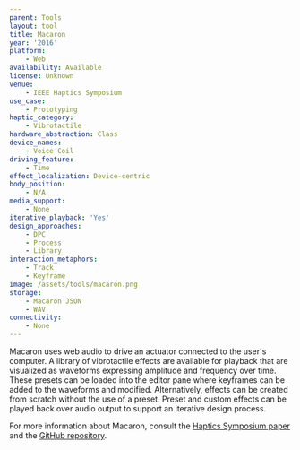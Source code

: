 ```yaml
---
parent: Tools
layout: tool
title: Macaron
year: '2016'
platform:
    - Web
availability: Available
license: Unknown
venue:
    - IEEE Haptics Symposium
use_case:
    - Prototyping
haptic_category:
    - Vibrotactile
hardware_abstraction: Class
device_names:
    - Voice Coil
driving_feature:
    - Time
effect_localization: Device-centric
body_position:
    - N/A
media_support:
    - None
iterative_playback: 'Yes'
design_approaches:
    - DPC
    - Process
    - Library
interaction_metaphors:
    - Track
    - Keyframe
image: /assets/tools/macaron.png
storage:
    - Macaron JSON
    - WAV
connectivity:
    - None
---
```

Macaron uses web audio to drive an actuator connected to the user's computer.
A library of vibrotactile effects are available for playback that are visualized as waveforms expressing amplitude and frequency over time.
These presets can be loaded into the editor pane where keyframes can be added to the waveforms and modified.
Alternatively, effects can be created from scratch without the use of a preset.
Preset and custom effects can be played back over audio output to support an iterative design process.

For more information about Macaron, consult the [Haptics Symposium paper](https://doi.org/10.1109/HAPTICS.2016.7463155)
and the [GitHub repository](https://github.com/hapticdesign/hapticdesign.github.io).
